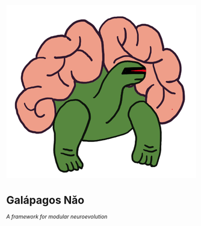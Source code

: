 ![Turtle Logo](resources/turtle_logo.png?raw=true)
# Galápagos Nǎo
_A framework for modular neuroevolution_
